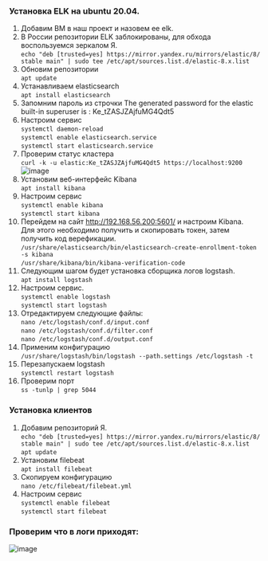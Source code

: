 ### Установка ELK на ubuntu 20.04.
1. Добавим ВМ в наш проект и назовем ее elk.
2. В России репозитории ELK заблокированы, для обхода воспользуемся зеркалом Я.  
```echo "deb [trusted=yes] https://mirror.yandex.ru/mirrors/elastic/8/ stable main" | sudo tee /etc/apt/sources.list.d/elastic-8.x.list```
3. Обновим репозитории  
```apt update```
4. Устанавливаем elasticsearch  
```apt install elasticsearch```
5. Запомним пароль из строчки The generated password for the elastic built-in superuser is : Ke_tZASJZAjfuMG4Qdt5
6. Настроим сервис  
```systemctl daemon-reload```  
```systemctl enable elasticsearch.service```  
```systemctl start elasticsearch.service```
7. Проверим статус кластера  
```curl -k -u elastic:Ke_tZASJZAjfuMG4Qdt5 https://localhost:9200```  
![image](screens/elk_status.png)
8. Установим веб-интерфейс Kibana  
```apt install kibana```
9. Настроим сервис  
```systemctl enable kibana```  
```systemctl start kibana```
10. Перейдем на сайт http://192.168.56.200:5601/ и настроим Kibana.  
Для этого необходимо получить и скопировать токен, затем получить код верефикации.  
```/usr/share/elasticsearch/bin/elasticsearch-create-enrollment-token -s kibana```  
```/usr/share/kibana/bin/kibana-verification-code```
11. Следующим шагом будет установка сборщика логов logstash.  
```apt install logstash```
12. Настроим сервис.  
```systemctl enable logstash```  
```systemctl start logstash```
13. Отредактируем следующие файлы:  
```nano /etc/logstash/conf.d/input.conf```  
```nano /etc/logstash/conf.d/filter.conf```  
```nano /etc/logstash/conf.d/output.conf```
14. Применим конфигурацию  
```/usr/share/logstash/bin/logstash --path.settings /etc/logstash -t```
15. Перезапускаем logstash  
```systemctl restart logstash```
16. Проверим порт  
```ss -tunlp | grep 5044```

### Установка клиентов
1. Добавим репозиторий Я.  
```echo "deb [trusted=yes] https://mirror.yandex.ru/mirrors/elastic/8/ stable main" | sudo tee /etc/apt/sources.list.d/elastic-8.x.list```  
```apt update```
2. Установим filebeat  
```apt install filebeat```
3. Скопируем конфигурацию   
```nano /etc/filebeat/filebeat.yml```
4. Настроим сервис  
```systemctl enable filebeat```  
```systemctl start filebeat```

### Проверим что в логи приходят:  

![image](screens/clients.png)
